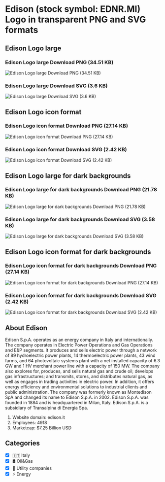 # Edison (stock symbol: EDNR.MI) Logo in transparent PNG and SVG formats

## Edison Logo large

### Edison Logo large Download PNG (34.51 KB)

![Edison Logo large Download PNG (34.51 KB)](/img/orig/EDNR.MI_BIG-e7e5fb4b.png)

### Edison Logo large Download SVG (3.6 KB)

![Edison Logo large Download SVG (3.6 KB)](/img/orig/EDNR.MI_BIG-3727639b.svg)

## Edison Logo icon format

### Edison Logo icon format Download PNG (27.14 KB)

![Edison Logo icon format Download PNG (27.14 KB)](/img/orig/EDNR.MI-03376c33.png)

### Edison Logo icon format Download SVG (2.42 KB)

![Edison Logo icon format Download SVG (2.42 KB)](/img/orig/EDNR.MI-8d3b3db1.svg)

## Edison Logo large for dark backgrounds

### Edison Logo large for dark backgrounds Download PNG (21.78 KB)

![Edison Logo large for dark backgrounds Download PNG (21.78 KB)](/img/orig/EDNR.MI_BIG.D-bb6ca809.png)

### Edison Logo large for dark backgrounds Download SVG (3.58 KB)

![Edison Logo large for dark backgrounds Download SVG (3.58 KB)](/img/orig/EDNR.MI_BIG.D-2d6c4865.svg)

## Edison Logo icon format for dark backgrounds

### Edison Logo icon format for dark backgrounds Download PNG (27.14 KB)

![Edison Logo icon format for dark backgrounds Download PNG (27.14 KB)](/img/orig/EDNR.MI.D-20e99f0b.png)

### Edison Logo icon format for dark backgrounds Download SVG (2.42 KB)

![Edison Logo icon format for dark backgrounds Download SVG (2.42 KB)](/img/orig/EDNR.MI.D-a0a38cb5.svg)

## About Edison

Edison S.p.A. operates as an energy company in Italy and internationally. The company operates in Electric Power Operations and Gas Operations and E&P segments. It produces and sells electric power through a network of 89 hydroelectric power plants, 14 thermoelectric power plants, 43 wind farms, and 64 photovoltaic systems plant with a net installed capacity of 6.3 GW and 1 HV merchant power line with a capacity of 150 MW. The company also explores for, produces, and sells natural gas and crude oil; develops gas infrastructures; and transmits, stores, and distributes natural gas, as well as engages in trading activities in electric power. In addition, it offers energy efficiency and environmental solutions to industrial clients and public administration. The company was formerly known as Montedison SpA and changed its name to Edison S.p.A. in 2002. Edison S.p.A. was founded in 1884 and is headquartered in Milan, Italy. Edison S.p.A. is a subsidiary of Transalpina di Energia Spa.

1. Website domain: edison.it
2. Employees: 4918
3. Marketcap: $7.25 Billion USD


## Categories
- [x] 🇮🇹 Italy
- [x] 🛢 Oil&Gas
- [x] 🚰 Utility companies
- [x] ⚡ Energy
